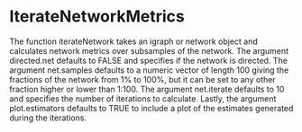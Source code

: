# IterateNetworkMetrics

The function iterateNetwork takes an igraph or network object and calculates network metrics over subsamples of the network. The argument directed.net defaults to FALSE and specifies if the network is directed. The argument net.samples defaults to a numeric vector of length 100 giving the fractions of the network from 1% to 100%, but it can be set to any other fraction higher or lower than 1:100. The argument net.iterate defaults to 10 and specifies the number of iterations to calculate. Lastly, the argument plot.estimators defaults to TRUE to include a plot of the estimates generated during the iterations.
